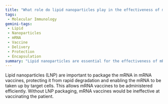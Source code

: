 ```yaml
---
title: "What role do lipid nanoparticles play in the effectiveness of mRNA vaccines?"
tags:
 - Molecular Immunology
gemini-tags:
 - Lipid
 - Nanoparticles
 - mRNA
 - Vaccine
 - Delivery
 - Protection
 - Encapsulation
summary: "Lipid nanoparticles are essential for the effectiveness of mRNA vaccines by protecting the mRNA and facilitating its delivery into target cells."
---
```

Lipid nanoparticles (LNP) are important to package the mRNA in mRNA vaccines, protecting it from rapid degradation and enabling the mRNA to be taken up by target cells. This allows mRNA vaccines to be administered efficiently. Without LNP packaging, mRNA vaccines would be ineffective at vaccinating the patient.